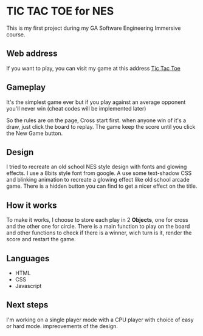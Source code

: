 # TIC TAC TOE for NES

This is my first project during my GA Software Engineering Immersive course.


## Web address

If you want to play, you can visit my game at this address [Tic Tac Toe](https://gcrk.github.io/tictactoe/)


## Gameplay

It's the simplest game ever but if you play against an average opponent you'll never win (cheat codes will be implemented later)

So the rules are on the page, Cross start first.
when anyone win of it's a draw, just click the board to replay.
The game keep the score until you click the New Game button.


## Design

I tried to recreate an old school NES style design with fonts and glowing effects.
I use a 8bits style font from google.
A use some text-shadow CSS and blinking animation to recreate a glowing effect like old school arcade game.
There is a hidden button you can find to get a nicer effect on the title.


## How it works

To make it works, I choose to store each play in 2 **Objects**, one for cross and the other one for circle.
There is a main function to play on the board and other functions to check if there is a winner, wich turn is it, render the score and restart the game.


## Languages

* HTML
* CSS
* Javascript


## Next steps

I'm working on a single player mode with a CPU player with choice of easy or hard mode.
impreovements of the design.
